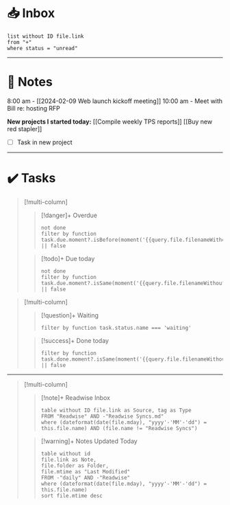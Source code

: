 
# 📥 Inbox

```dataview
list without ID file.link
from "+"
where status = "unread"
```

---
# 📔 Notes

8:00 am - [[2024-02-09 Web launch kickoff meeting]]
10:00 am - Meet with Bill re: hosting RFP

**New projects I started today:**
[[Compile weekly TPS reports]]
[[Buy new red stapler]]


- [ ] Task in new project 
---
# ✔️ Tasks
> [!multi-column]
> 
>> [!danger]+ Overdue
>> ```tasks
>> not done
>> filter by function task.due.moment?.isBefore(moment('{{query.file.filenameWithoutExtension}}'),'day')  || false
>> ```
>
>> [!todo]+ Due today
>> ```tasks
>> not done
>> filter by function task.due.moment?.isSame(moment('{{query.file.filenameWithoutExtension}}'),'day')  || false
>> ```

> [!multi-column]
> 
>> [!question]+ Waiting
>> ```tasks
>> filter by function task.status.name === 'waiting'
>> ```
>
>> [!success]+ Done today
>> ```tasks
>> filter by function task.done.moment?.isSame(moment('{{query.file.filenameWithoutExtension}}'),'day')  || false
>> ```
---
> [!multi-column]
> 
>> [!note]+ Readwise Inbox
>> ```dataview
>> table without ID file.link as Source, tag as Type
>> FROM "Readwise" AND -"Readwise Syncs.md"
>> where (dateformat(date(file.mday), "yyyy'-'MM'-'dd") = this.file.name) AND (file.name != "Readwise Syncs")
>> ```
>
>>[!warning]+ Notes Updated Today
>>```dataview
>> table without id
>> file.link as Note,
>> file.folder as Folder,
>> file.mtime as "Last Modified"
>> FROM -"daily" AND -"Readwise"
>> where (dateformat(date(file.mday), "yyyy'-'MM'-'dd") = this.file.name)
>> sort file.mtime desc
>> ```